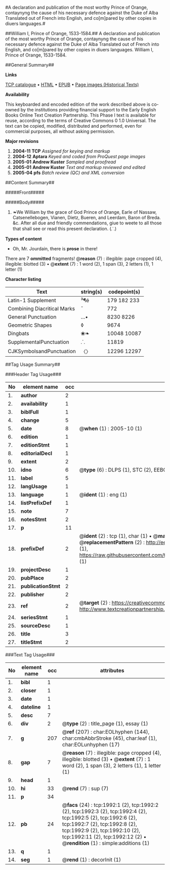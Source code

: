 #A declaration and publication of the most worthy Prince of Orange, contaynyng the cause of his necessary defence against the Duke of Alba Translated out of French into English, and co[m]pared by other copies in diuers languages.#

##William I, Prince of Orange, 1533-1584.##
A declaration and publication of the most worthy Prince of Orange, contaynyng the cause of his necessary defence against the Duke of Alba Translated out of French into English, and co[m]pared by other copies in diuers languages.
William I, Prince of Orange, 1533-1584.

##General Summary##

**Links**

[TCP catalogue](http://www.ota.ox.ac.uk/tcp/)  • 
[HTML](http://tei.it.ox.ac.uk/tcp/Texts-HTML/free/A15/A15438.html)  • 
[EPUB](http://tei.it.ox.ac.uk/tcp/Texts-EPUB/free/A15/A15438.epub) • 
[Page images (Historical Texts)](https://data.historicaltexts.jisc.ac.uk/view?pubId=eebo-99837654e&pageId=eebo-99837654e-1992-1)

**Availability**

This keyboarded and encoded edition of the
	       work described above is co-owned by the institutions
	       providing financial support to the Early English Books
	       Online Text Creation Partnership. This Phase I text is
	       available for reuse, according to the terms of Creative
	       Commons 0 1.0 Universal. The text can be copied,
	       modified, distributed and performed, even for
	       commercial purposes, all without asking permission.

**Major revisions**

1. __2004-11__ __TCP__ *Assigned for keying and markup*
1. __2004-12__ __Aptara__ *Keyed and coded from ProQuest page images*
1. __2005-01__ __Andrew Kuster__ *Sampled and proofread*
1. __2005-01__ __Andrew Kuster__ *Text and markup reviewed and edited*
1. __2005-04__ __pfs__ *Batch review (QC) and XML conversion*

##Content Summary##

#####Front#####

#####Body#####

1. ❧We William by the grace
of God Prince of Orange, Earle of Nassaw,
Catsenellebogen, Vianen, Dietz, Bueren,
and Leerdam, Baron of Breda. &c. After all
due and friendly commendations, giue
to weete to all those that shall
see or read this present
declaration.
(⸫)

**Types of content**

  * Oh, Mr. Jourdain, there is **prose** in there!

There are 7 **ommitted** fragments! 
 @__reason__ (7) : illegible: page cropped (4), illegible: blotted (3)  •  @__extent__ (7) : 1 word (2), 1 span (3), 2 letters (1), 1 letter (1)

**Character listing**


|Text|string(s)|codepoint(s)|
|---|---|---|
|Latin-1 Supplement|³¶é|179 182 233|
|Combining             Diacritical Marks|̄|772|
|General Punctuation|…•|8230 8226|
|Geometric Shapes|◊|9674|
|Dingbats|❀❧|10048 10087|
|SupplementalPunctuation|⸫|11819|
|CJKSymbolsandPunctuation|〈〉|12296 12297|

##Tag Usage Summary##

###Header Tag Usage###

|No|element name|occ|attributes|
|---|---|---|---|
|1.|__author__|2||
|2.|__availability__|1||
|3.|__biblFull__|1||
|4.|__change__|5||
|5.|__date__|8| @__when__ (1) : 2005-10 (1)|
|6.|__edition__|1||
|7.|__editionStmt__|1||
|8.|__editorialDecl__|1||
|9.|__extent__|2||
|10.|__idno__|6| @__type__ (6) : DLPS (1), STC (2), EEBO-CITATION (1), PROQUEST (1), VID (1)|
|11.|__label__|5||
|12.|__langUsage__|1||
|13.|__language__|1| @__ident__ (1) : eng (1)|
|14.|__listPrefixDef__|1||
|15.|__note__|7||
|16.|__notesStmt__|2||
|17.|__p__|11||
|18.|__prefixDef__|2| @__ident__ (2) : tcp (1), char (1)  •  @__matchPattern__ (2) : ([0-9\-]+):([0-9IVX]+) (1), (.+) (1)  •  @__replacementPattern__ (2) : http://eebo.chadwyck.com/downloadtiff?vid=$1&page=$2 (1), https://raw.githubusercontent.com/textcreationpartnership/Texts/master/tcpchars.xml#$1 (1)|
|19.|__projectDesc__|1||
|20.|__pubPlace__|2||
|21.|__publicationStmt__|2||
|22.|__publisher__|2||
|23.|__ref__|2| @__target__ (2) : https://creativecommons.org/publicdomain/zero/1.0/ (1), http://www.textcreationpartnership.org/docs/. (1)|
|24.|__seriesStmt__|1||
|25.|__sourceDesc__|1||
|26.|__title__|3||
|27.|__titleStmt__|2||


###Text Tag Usage###

|No|element name|occ|attributes|
|---|---|---|---|
|1.|__bibl__|1||
|2.|__closer__|1||
|3.|__date__|1||
|4.|__dateline__|1||
|5.|__desc__|7||
|6.|__div__|2| @__type__ (2) : title_page (1), essay (1)|
|7.|__g__|207| @__ref__ (207) : char:EOLhyphen (144), char:cmbAbbrStroke (45), char:leaf (1), char:EOLunhyphen (17)|
|8.|__gap__|7| @__reason__ (7) : illegible: page cropped (4), illegible: blotted (3)  •  @__extent__ (7) : 1 word (2), 1 span (3), 2 letters (1), 1 letter (1)|
|9.|__head__|1||
|10.|__hi__|33| @__rend__ (7) : sup (7)|
|11.|__p__|34||
|12.|__pb__|24| @__facs__ (24) : tcp:1992:1 (2), tcp:1992:2 (2), tcp:1992:3 (2), tcp:1992:4 (2), tcp:1992:5 (2), tcp:1992:6 (2), tcp:1992:7 (2), tcp:1992:8 (2), tcp:1992:9 (2), tcp:1992:10 (2), tcp:1992:11 (2), tcp:1992:12 (2)  •  @__rendition__ (1) : simple:additions (1)|
|13.|__q__|1||
|14.|__seg__|1| @__rend__ (1) : decorInit (1)|
